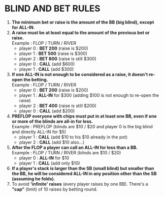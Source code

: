 <h1>BLIND AND BET RULES</h1>
<ol>
<li><b>The minimum bet or raise is the amount of the BB (big blind), except for ALL-IN.</b></li>
<li><b>A raise must be at least equal to the amount of the previous bet or raise.</b><br/>
Example : FLOP / TURN / RIVER
<ul>
<li>player 0 : <b>BET 200</b> (raise is $200)</li>
<li>player 1 : <b>BET 500</b> (raise is $300)</li>
<li>player 2 : <b>BET 800</b> (raise is still $300)</li>
<li>player 0 : <b>CALL</b> (add $600)</li>
<li>player 1 : <b>CALL</b> (add $300)</li>
</ul>
</li>
<li><b>If one ALL-IN is not enough to be considered as a raise, it doesn't re-open the betting.</b><br/>
Example : FLOP / TURN / RIVER
<ul>
<li>player 0 : <b>BET 200</b> (raise is $200)</li>
<li>player 1 : <b>ALL-IN</b> for $300 (adding $100 is not enough to re-open the raise)</li>
<li>player 2 : <b>BET 400</b> (raise is still $200)</li>
<li>player 0 : <b>CALL</b> (add $200)</li>
</ul>
</li>
<li>
<b>PREFLOP everyone with chips must put in at least one BB, even if one or more of the blinds are all-in for less.</b><br/>
Example : PREFLOP (blinds are $10 / $20 and player 0 is the big blind and directly ALL-IN for $5)<br/>
<ul>
<li>player 1 : <b>CALL</b> (add $10 to his $10 already in the pot)</li>
<li>player 2 : <b>CALL</b> (add $10 also...)</li>
</ul>
</li> 
<li><b>After the FLOP a player can call an ALL-IN for less than a BB.</b><br/>
Example : FLOP / TURN / RIVER (blinds are $10 / $20)<br/>
<ul>
<li>player 0 : <b>ALL-IN</b> for $10</li>
<li>player 1 : <b>CALL</b> (add only $10)</li>
</ul>
</li> 
<li><b>If a player's stack is larger than the SB (small blind) but smaller than the BB, he will be considered ALL-IN in any position other than the SB (assuming he folds).</b>
</li>
<li>To avoid <b>'infinite' raises</b> (every player raises by one BB). There's a <b>"cap"</b> (limit) of 10 raises by betting round.
</li>
</ol>

